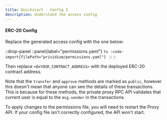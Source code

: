 ```yaml
---
title: Quickstart - Config 2
description: Understand the access config
---
```


#### ERC-20 Config

Replace the generated access config with the one below:

::drop-panel
  ::panel{label="permissions.yaml"}
    ```ts
    :code-import{filePath="prividium/permissions.yaml"}
    ```
  ::
::

Then replace `<0xYOUR_CONTRACT_ADDRESS>` with the deployed ERC-20 contract address.

Note that the `transfer` and `approve` methods are marked as `public`,
however this doesn't mean that anyone can see the details of these transactions.
This is because for these methods, the private proxy RPC API validates that current user is equal to the `msg.sender` in the transactions.

To apply changes to the permissions file,
you will need to restart the Proxy API.
If your config file isn't correctly configured,
the API won't start.
